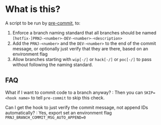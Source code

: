 # What is this?
A script to be run by [pre-commit](https://pre-commit.com), to:
1. Enforce a branch naming standard that all branches should be named
   `[hotfix-]PRNJ-<number>-DEV-<number>-<description>`
2. Add the `PRNJ-<number>` and the `DEV-<number>` to the end of the commit
   message, or optionally just verify that they are there, based on an
   environment flag
3. Allow branches starting with `wip[-/]` or `hack[-/]` or `poc[-/]` to pass
   without following the naming standard.

## FAQ
What if I want to commit code to a branch anyway?
: Then you can `SKIP=<hook name>` to tell `pre-commit` to skip this check.

Can I get the hook to just verify the commit message, not append IDs automatically?
: Yes, export set an environment flag `PRNJ_BRANCH_COMMIT_MSG_AUTO_APPEND=0`
